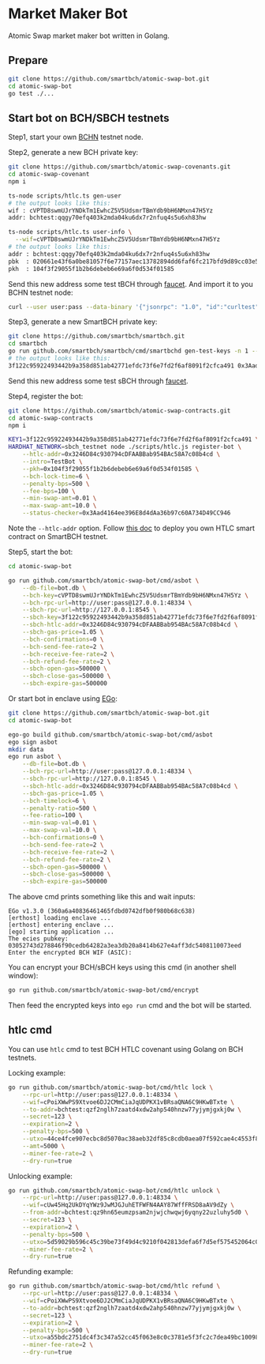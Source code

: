 # Market Maker Bot

Atomic Swap market maker bot written in Golang.




## Prepare

```bash
git clone https://github.com/smartbch/atomic-swap-bot.git
cd atomic-swap-bot
go test ./...
```



## Start bot on BCH/SBCH testnets

Step1, start your own [BCHN](https://bitcoincashnode.org/en/) testnet node.



Step2, generate a new BCH private key:

```bash
git clone https://github.com/smartbch/atomic-swap-covenants.git
cd atomic-swap-covenant
npm i

ts-node scripts/htlc.ts gen-user
# the output looks like this:
wif : cVPTD8swmUJrYNDkTm1EwhcZ5V5UdsmrTBmYdb9bH6NMxn47H5Yz
addr: bchtest:qqgy70efq403k2mda04ku6dx7r2nfuq4s5u6xh83hw

ts-node scripts/htlc.ts user-info \
  --wif=cVPTD8swmUJrYNDkTm1EwhcZ5V5UdsmrTBmYdb9bH6NMxn47H5Yz
# the output looks like this:
addr : bchtest:qqgy70efq403k2mda04ku6dx7r2nfuq4s5u6xh83hw
pbk  : 020661e43f6a0be81057f6e77157aec13782894dd6faf6fc217bfd9d89cc03e5a7
pkh  : 104f3f29055f1b2b6debeb6e69a6f0d534f01585
```

Send this new address some test tBCH through [faucet](https://tbch.googol.cash/). And import it to you BCHN testnet node:

```bash
curl --user user:pass --data-binary '{"jsonrpc": "1.0", "id":"curltest", "method": "importaddress", "params": ["bchtest:qqgy70efq403k2mda04ku6dx7r2nfuq4s5u6xh83hw", "testbot", true] }' -H 'content-type: text/plain;' http://127.0.0.1:48334/
```



Step3, generate a new SmartBCH private key:

```bash
git clone https://github.com/smartbch/smartbch.git
cd smartbch
go run github.com/smartbch/smartbch/cmd/smartbchd gen-test-keys -n 1 --show-address
# the output looks like this:
3f122c95922493442b9a358d851ab42771efdc73f6e7fd2f6af8091f2cfca491 0x3Aad4164ee396E8d4dAa36b97c60A734D49CC946
```

Send this new address some test sBCH through [faucet](http://13.214.162.63:8080/faucet).



Step4, register the bot:

```bash
git clone https://github.com/smartbch/atomic-swap-contracts.git
cd atomic-swap-contracts
npm i

KEY1=3f122c95922493442b9a358d851ab42771efdc73f6e7fd2f6af8091f2cfca491 \
HARDHAT_NETWORK=sbch_testnet node ./scripts/htlc.js register-bot \
	--htlc-addr=0x3246D84c930794cDFAABBab954BAc58A7c08b4cd \
	--intro=TestBot \
	--pkh=0x104f3f29055f1b2b6debeb6e69a6f0d534f01585 \
	--bch-lock-time=6 \
	--penalty-bps=500 \
	--fee-bps=100 \
	--min-swap-amt=0.01 \
	--max-swap-amt=10.0 \
	--status-checker=0x3Aad4164ee396E8d4dAa36b97c60A734D49CC946
```

Note the `--htlc-addr` option. Follow [this doc](https://github.com/smartbch/atomic-swap-contracts/blob/main/README.md) to deploy you own HTLC smart contract on SmartBCH testnet.



Step5, start the bot:

```bash
cd atomic-swap-bot

go run github.com/smartbch/atomic-swap-bot/cmd/asbot \
	--db-file=bot.db \
	--bch-key=cVPTD8swmUJrYNDkTm1EwhcZ5V5UdsmrTBmYdb9bH6NMxn47H5Yz \
	--bch-rpc-url=http://user:pass@127.0.0.1:48334 \
	--sbch-rpc-url=http://127.0.0.1:8545 \
	--sbch-key=3f122c95922493442b9a358d851ab42771efdc73f6e7fd2f6af8091f2cfca491 \
	--sbch-htlc-addr=0x3246D84c930794cDFAABBab954BAc58A7c08b4cd \
	--sbch-gas-price=1.05 \
	--bch-confirmations=0 \
	--bch-send-fee-rate=2 \
	--bch-receive-fee-rate=2 \
	--bch-refund-fee-rate=2 \
	--sbch-open-gas=500000 \
	--sbch-close-gas=500000 \
	--sbch-expire-gas=500000
```



Or start bot in enclave using [EGo](https://www.edgeless.systems/products/ego/):

```bash
git clone https://github.com/smartbch/atomic-swap-bot.git
cd atomic-swap-bot

ego-go build github.com/smartbch/atomic-swap-bot/cmd/asbot
ego sign asbot
mkdir data
ego run asbot \
	--db-file=bot.db \
	--bch-rpc-url=http://user:pass@127.0.0.1:48334 \
	--sbch-rpc-url=http://127.0.0.1:8545 \
	--sbch-htlc-addr=0x3246D84c930794cDFAABBab954BAc58A7c08b4cd \
	--sbch-gas-price=1.05 \
	--bch-timelock=6 \
	--penalty-ratio=500 \
	--fee-ratio=100 \
	--min-swap-val=0.01 \
	--max-swap-val=10.0 \
	--bch-confirmations=0 \
	--bch-send-fee-rate=2 \
	--bch-receive-fee-rate=2 \
	--bch-refund-fee-rate=2 \
	--sbch-open-gas=500000 \
	--sbch-close-gas=500000 \
	--sbch-expire-gas=500000
```

The above cmd prints something like this and wait inputs:
```
EGo v1.3.0 (360a6a40836461465fdbd0742dfb0f980b68c638)
[erthost] loading enclave ...
[erthost] entering enclave ...
[ego] starting application ...
The ecies pubkey: 03052743d278846f90cedb64282a3ea3db20a8414b627e4aff3dc5408110073eed
Enter the encrypted BCH WIF (ASIC): 
```

You can encrypt your BCH/sBCH keys using this cmd (in another shell window):

```bash
go run github.com/smartbch/atomic-swap-bot/cmd/encrypt
```

Then feed the encrypted keys into `ego run` cmd and the bot will be started.



## htlc cmd

You can use `htlc` cmd to test BCH HTLC covenant using Golang on BCH testnets.

Locking example:

```bash
go run github.com/smartbch/atomic-swap-bot/cmd/htlc lock \
    --rpc-url=http://user:pass@127.0.0.1:48334 \
	--wif=cPoiXWwPS9Xtvoe6DJ2CMmCiaJqUDPKX1vBRsaQNA6C9HKwBTxte \
	--to-addr=bchtest:qzf2nglh7zaatd4xdw2ahp540hnzw77yjymjgxkj0w \
	--secret=123 \
	--expiration=2 \
	--penalty-bps=500 \
	--utxo=44ce4fce907ecbc8d5070ac38aeb32df85c8cdb0aea07f592cae4c4553f828bc:2:9904419 \
	--amt=5000 \
	--miner-fee-rate=2 \
	--dry-run=true
```

Unlocking example:

```bash
go run github.com/smartbch/atomic-swap-bot/cmd/htlc unlock \
    --rpc-url=http://user:pass@127.0.0.1:48334 \
	--wif=cUw45Hq2UkDYqYWz9JwMJGJuhETFWFN4AAY87WffFRSD8aAV9dZy \
	--from-addr=bchtest:qz9hn65eumzpsam2njwjchwqwj6yqny22uzluhy5d0 \
	--secret=123 \
	--expiration=2 \
	--penalty-bps=500 \
	--utxo=5d59029b596c45c39be73f49d4c9210f042813defa6f7d5ef575452064c017c2:0:5000 \
	--miner-fee-rate=2 \
	--dry-run=true
```

Refunding example:

```bash
go run github.com/smartbch/atomic-swap-bot/cmd/htlc refund \
    --rpc-url=http://user:pass@127.0.0.1:48334 \
	--wif=cPoiXWwPS9Xtvoe6DJ2CMmCiaJqUDPKX1vBRsaQNA6C9HKwBTxte \
	--to-addr=bchtest:qzf2nglh7zaatd4xdw2ahp540hnzw77yjymjgxkj0w \
	--secret=123 \
	--expiration=2 \
	--penalty-bps=500 \
	--utxo=a55bdc2751dc4f3c347a52cc45f063e8c0c3781e5f3fc2c7dea49bc10098d694:0:5000 \
	--miner-fee-rate=2 \
	--dry-run=true
```

